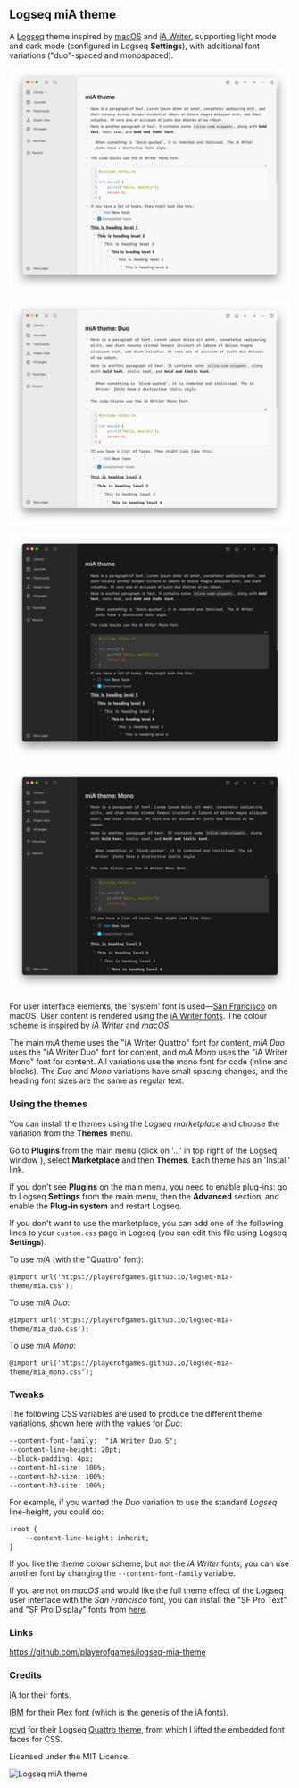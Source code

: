 ## Logseq miA theme

A [Logseq](https://github.com/logseq/logseq) theme inspired by [macOS](https://www.apple.com/macos/monterey/) and [iA Writer](https://ia.net/writer), supporting light mode and dark mode (configured in Logseq **Settings**), with additional font variations ("duo"-spaced and monospaced).

![miA light](./screenshots/miA-light.png)

![miA light duo](./screenshots/miA-light-duo.png)

![miA dark](./screenshots/miA-dark.png)

![miA dark mono](./screenshots/miA-dark-mono.png)

For user interface elements, the 'system' font is used—[San Francisco](https://developer.apple.com/fonts/) on macOS. User content is rendered using the [iA Writer fonts](https://github.com/iaolo/iA-Fonts). The colour scheme is inspired by *iA Writer* and *macOS*.

The main *miA* theme uses the "iA Writer Quattro" font for content, *miA Duo* uses the "iA Writer Duo" font for content, and *miA Mono* uses the "iA Writer Mono" font for content. All variations use the mono font for code (inline and blocks). The *Duo* and *Mono* variations have small spacing changes, and the heading font sizes are the same as regular text.

### Using the themes

You can install the themes using the *Logseq marketplace* and choose the variation from the **Themes** menu.

Go to **Plugins** from the main menu (click on '...' in top right of the Logseq window ), select **Marketplace** and then **Themes**. Each theme has an 'Install' link.

If you don't see **Plugins** on the main menu, you need to enable plug-ins: go to Logseq **Settings** from the main menu, then the **Advanced** section, and enable the **Plug-in system** and restart Logseq.

If you don't want to use the marketplace, you can add one of the following lines to your `custom.css` page in Logseq (you can edit this file using Logseq **Settings**).

To use *miA* (with the "Quattro" font):

```
@import url('https://playerofgames.github.io/logseq-mia-theme/mia.css');
```

To use *miA Duo*:

```
@import url('https://playerofgames.github.io/logseq-mia-theme/mia_duo.css');
```

To use *miA Mono*:

```
@import url('https://playerofgames.github.io/logseq-mia-theme/mia_mono.css');
```

### Tweaks

The following CSS variables are used to produce the different theme variations, shown here with the values for *Duo*:

```
--content-font-family:  "iA Writer Duo S";
--content-line-height: 20pt;
--block-padding: 4px;
--content-h1-size: 100%;
--content-h2-size: 100%;
--content-h3-size: 100%;
```

For example, if you wanted the *Duo* variation to use the standard *Logseq* line-height, you could do:

```
:root {
	--content-line-height: inherit;
}
```

If you like the theme colour scheme, but not the *iA Writer* fonts, you can use another font by changing the `--content-font-family` variable.

If you are not on *macOS* and would like the full theme effect of the Logseq user interface with the *San Francisco* font, you can install the "SF Pro Text" and "SF Pro Display" fonts from [here](https://developer.apple.com/fonts/).

### Links

https://github.com/playerofgames/logseq-mia-theme

### Credits

[iA](https://ia.net) for their fonts.

[IBM](https://www.ibm.com/plex/) for their Plex font (which is the genesis of the iA fonts).

[rcvd](https://github.com/rcvd) for their Logseq [Quattro theme](https://github.com/rcvd/logseq-quattro-theme), from which I lifted the embedded font faces for CSS.

Licensed under the MIT License.

![Logseq miA theme](./icon.png)




